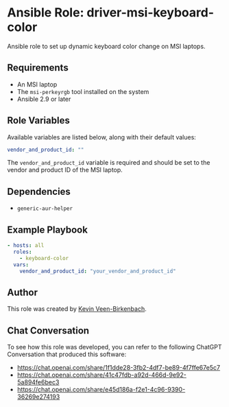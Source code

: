 # Ansible Role: driver-msi-keyboard-color

Ansible role to set up dynamic keyboard color change on MSI laptops.

## Requirements

- An MSI laptop
- The `msi-perkeyrgb` tool installed on the system
- Ansible 2.9 or later

## Role Variables

Available variables are listed below, along with their default values:

```yaml
vendor_and_product_id: ""
```

The `vendor_and_product_id` variable is required and should be set to the vendor and product ID of the MSI laptop.

## Dependencies

- `generic-aur-helper`

## Example Playbook

```yaml
- hosts: all
  roles:
    - keyboard-color
  vars:
    vendor_and_product_id: "your_vendor_and_product_id"
```

## Author

This role was created by [Kevin Veen-Birkenbach](https://github.com/kevinveenbirkenbach).

## Chat Conversation

To see how this role was developed, you can refer to the following ChatGPT Conversation that produced this software:
- https://chat.openai.com/share/1f1dde28-3fb2-4df7-be89-4f7ffe67e5c7
- https://chat.openai.com/share/41c47fdb-a92d-466d-9e92-5a894fe6bec3
- https://chat.openai.com/share/e45d186a-f2e1-4c96-9390-36269e274193

